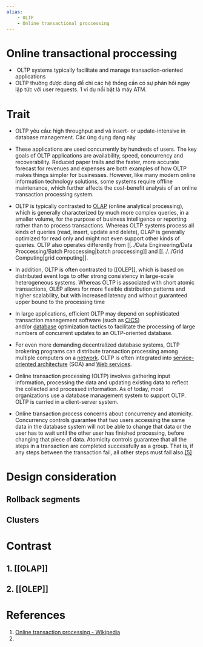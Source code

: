 ```yaml
---
alias:
	- OLTP
	- Online transactional proccessing
---
```


# Online transactional proccessing

-  OLTP systems typically facilitate and manage transaction-oriented applications
- OLTP thường được dùng để chỉ các hệ thống cần có sự phản hồi ngay lập tức với user requests. 1 ví dụ nổi bật là máy ATM.

# Trait
- OLTP yêu cầu: high throughput and và insert- or update-intensive in database management. Các ứng dụng dạng này 
- These applications are used concurrently by hundreds of users. The key goals of OLTP applications are availability, speed, concurrency and recoverability. Reduced paper trails and the faster, more accurate forecast for revenues and expenses are both examples of how OLTP makes things simpler for businesses. However, like many modern online information technology solutions, some systems require offline maintenance, which further affects the cost-benefit analysis of an online transaction processing system.
- OLTP is typically contrasted to [OLAP](https://en.wikipedia.org/wiki/Online_analytical_processing "Online analytical processing") (online analytical processing), which is generally characterized by much more complex queries, in a smaller volume, for the purpose of business intelligence or reporting rather than to process transactions. Whereas OLTP systems process all kinds of queries (read, insert, update and delete), OLAP is generally optimized for read only and might not even support other kinds of queries. OLTP also operates differently from [[../Data Engineering/Data Proccessing/Batch Proccessing|batch proccessing]] and [[../../Grid Computing|grid computing]].
- In addition, OLTP is often contrasted to [[OLEP]], which is based on distributed event logs to offer strong consistency in large-scale heterogeneous systems. Whereas OLTP is associated with short atomic transactions, OLEP allows for more flexible distribution patterns and higher scalability, but with increased latency and without guaranteed upper bound to the processing time
- In large applications, efficient OLTP may depend on sophisticated transaction management software (such as [CICS](https://en.wikipedia.org/wiki/CICS "CICS")) and/or [database](https://en.wikipedia.org/wiki/Database "Database") optimization tactics to facilitate the processing of large numbers of concurrent updates to an OLTP-oriented database.

- For even more demanding decentralized database systems, OLTP brokering programs can distribute transaction processing among multiple computers on a [network](https://en.wikipedia.org/wiki/Computer_network "Computer network"). OLTP is often integrated into [service-oriented architecture](https://en.wikipedia.org/wiki/Service-oriented_architecture "Service-oriented architecture") (SOA) and [Web services](https://en.wikipedia.org/wiki/Web_service "Web service").

- Online transaction processing (OLTP) involves gathering input information, processing the data and updating existing data to reflect the collected and processed information. As of today, most organizations use a database management system to support OLTP. OLTP is carried in a client-server system.
- Online transaction process concerns about concurrency and atomicity. Concurrency controls guarantee that two users accessing the same data in the database system will not be able to change that data or the user has to wait until the other user has finished processing, before changing that piece of data. Atomicity controls guarantee that all the steps in a transaction are completed successfully as a group. That is, if any steps between the transaction fail, all other steps must fail also.[[5]](https://en.wikipedia.org/wiki/Online_transaction_processing#cite_note-5)

# Design consideration

## Rollback segments
## Clusters

# Contrast

## 1. [[OLAP]]
## 2. [[OLEP]]

# References
1. [Online transaction processing - Wikipedia](https://en.wikipedia.org/wiki/Online_transaction_processing)
2. 